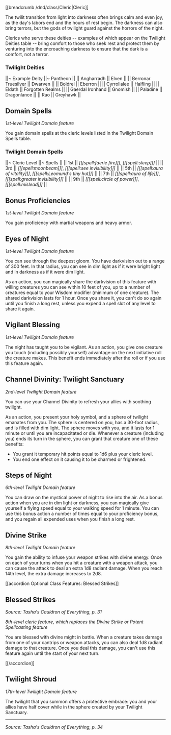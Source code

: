 [[breadcrumb /dnd/class/Cleric|Cleric]]

The twilit transition from light into darkness often brings calm and even joy, as the day's labors end and the hours of rest begin. The darkness can also bring terrors, but the gods of twilight guard against the horrors of the night.

Clerics who serve these deities -- examples of which appear on the Twilight Deities table -- bring comfort to those who seek rest and protect them by venturing into the encroaching darkness to ensure that the dark is a comfort, not a terror.

### Twilight Deities

||~ Example Deity ||~ Pantheon ||
|| Angharradh || Elven ||
|| Berronar Truesilver || Dwarven ||
|| Boldrei || Eberron ||
|| Cyrrollalee || Halfling ||
|| Eldath || Forgotten Realms ||
|| Gaerdal Ironhand || Gnomish ||
|| Paladine || Dragonlance ||
|| Rao || Greyhawk ||

## Domain Spells

_1st-level Twilight Domain feature_

You gain domain spells at the cleric levels listed in the Twilight Domain Spells table.

### Twilight Domain Spells

||~ Cleric Level ||~ Spells ||
|| 1st || _[[[spell:faerie fire]]]_, _[[[spell:sleep]]]_ ||
|| 3rd || _[[[spell:moonbeam]]]_, _[[[spell:see invisibility]]]_ ||
|| 5th || _[[[spell:aura of vitality]]]_, _[[[spell:Leomund's tiny hut]]]_ ||
|| 7th || _[[[spell:aura of life]]]_, _[[[spell:greater invisibility]]]_ ||
|| 9th || _[[[spell:circle of power]]]_, _[[[spell:mislead]]]_ ||

## Bonus Proficiencies

_1st-level Twilight Domain feature_

You gain proficiency with martial weapons and heavy armor.

## Eyes of Night

_1st-level Twilight Domain feature_

You can see through the deepest gloom. You have darkvision out to a range of 300 feet. In that radius, you can see in dim light as if it were bright light and in darkness as if it were dim light.

As an action, you can magically share the darkvision of this feature with willing creatures you can see within 10 feet of you, up to a number of creatures equal to your Wisdom modifier (minimum of one creature). The shared darkvision lasts for 1 hour. Once you share it, you can't do so again until you finish a long rest, unless you expend a spell slot of any level to share it again.

## Vigilant Blessing

_1st-level Twilight Domain feature_

The night has taught you to be vigilant. As an action, you give one creature you touch (including possibly yourself) advantage on the next initiative roll the creature makes. This benefit ends immediately after the roll or if you use this feature again.

## Channel Divinity: Twilight Sanctuary

_2nd-level Twilight Domain feature_

You can use your Channel Divinity to refresh your allies with soothing twilight.

As an action, you present your holy symbol, and a sphere of twilight emanates from you. The sphere is centered on you, has a 30-foot radius, and is filled with dim light. The sphere moves with you, and it lasts for 1 minute or until you are incapacitated or die. Whenever a creature (including you) ends its turn in the sphere, you can grant that creature one of these benefits:

* You grant it temporary hit points equal to 1d6 plus your cleric level.
* You end one effect on it causing it to be charmed or frightened.

## Steps of Night

_6th-level Twilight Domain feature_

You can draw on the mystical power of night to rise into the air. As a bonus action when you are in dim light or darkness, you can magically give yourself a flying speed equal to your walking speed for 1 minute. You can use this bonus action a number of times equal to your proficiency bonus, and you regain all expended uses when you finish a long rest.

## Divine Strike

_8th-level Twilight Domain feature_

You gain the ability to infuse your weapon strikes with divine energy. Once on each of your turns when you hit a creature with a weapon attack, you can cause the attack to deal an extra 1d8 radiant damage. When you reach 14th level, the extra damage increases to 2d8.

[[accordion Optional Class Features: Blessed Strikes]]

## Blessed Strikes

_Source: Tasha's Cauldron of Everything, p. 31_

_8th-level cleric feature, which replaces the Divine Strike or Potent Spellcasting feature_

You are blessed with divine might in battle. When a creature takes damage from one of your cantrips or weapon attacks, you can also deal 1d8 radiant damage to that creature. Once you deal this damage, you can't use this feature again until the start of your next turn.

[[/accordion]]

## Twilight Shroud

_17th-level Twilight Domain feature_

The twilight that you summon offers a protective embrace: you and your allies have half cover while in the sphere created by your Twilight Sanctuary.

----

*Source: Tasha's Cauldron of Everything, p. 34*
